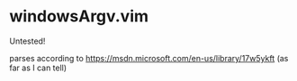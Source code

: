 # windowsArgv.vim

Untested!

parses according to https://msdn.microsoft.com/en-us/library/17w5ykft (as far as I can tell)
